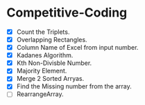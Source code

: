 # Competitive-Coding

- [x] Count the Triplets.
- [x] Overlapping Rectangles.
- [x] Column Name of Excel from input number.
- [x] Kadanes Algorithm.
- [x] Kth Non-Divisble Number.
- [x] Majority Element.
- [x] Merge 2 Sorted Arryas.
- [x] Find the Missing number from the array.
- [ ] RearrangeArray.
